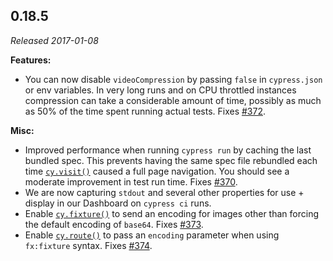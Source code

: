## 0.18.5

_Released 2017-01-08_

**Features:**

- You can now disable `videoCompression` by passing `false` in `cypress.json` or
  env variables. In very long runs and on CPU throttled instances compression
  can take a considerable amount of time, possibly as much as 50% of the time
  spent running actual tests. Fixes
  [#372](https://github.com/cypress-io/cypress/issues/372).

**Misc:**

- Improved performance when running `cypress run` by caching the last bundled
  spec. This prevents having the same spec file rebundled each time
  [`cy.visit()`](/api/commands/visit) caused a full page navigation. You should
  see a moderate improvement in test run time. Fixes
  [#370](https://github.com/cypress-io/cypress/issues/370).
- We are now capturing `stdout` and several other properties for use + display
  in our Dashboard on `cypress ci` runs.
- Enable [`cy.fixture()`](/api/commands/fixture) to send an encoding for images
  other than forcing the default encoding of `base64`. Fixes
  [#373](https://github.com/cypress-io/cypress/issues/373).
- Enable [`cy.route()`](/api/commands/route) to pass an `encoding` parameter
  when using `fx:fixture` syntax. Fixes
  [#374](https://github.com/cypress-io/cypress/issues/374).
